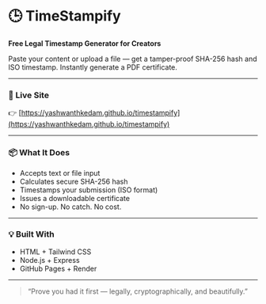 # 🕒 TimeStampify

**Free Legal Timestamp Generator for Creators**

Paste your content or upload a file — get a tamper-proof SHA-256 hash and ISO timestamp. Instantly generate a PDF certificate.

---

### 🔗 Live Site  
👉 [https://yashwanthkedam.github.io/timestampify](https://yashwanthkedam.github.io/timestampify)

---

### 📦 What It Does
- Accepts text or file input
- Calculates secure SHA-256 hash
- Timestamps your submission (ISO format)
- Issues a downloadable certificate
- No sign-up. No catch. No cost.

---

### 💡 Built With
- HTML + Tailwind CSS
- Node.js + Express
- GitHub Pages + Render

---

> “Prove you had it first — legally, cryptographically, and beautifully.”
